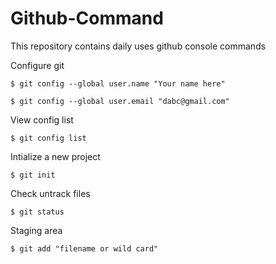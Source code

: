 # Github-Command
This repository contains daily uses github console commands

<dl>
  <dt>Configure git</dt>
</dl>

`$ git config --global user.name "Your name here"`

`$ git config --global user.email "dabc@gmail.com"`
<dl>
  <dt>View config list</dt>
</dl>

  `$ git config list`
  
  <dl>
    <dt>Intialize a new project</dt>
  </dl>

  `$ git init`
  
  <dl>
    <dt>Check untrack files</dt>
  </dl>

  `$ git status`
  
   <dl>
    <dt>Staging area</dt>
  </dl>

  `$ git add "filename or wild card"`
